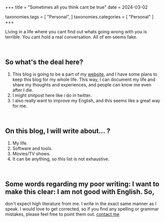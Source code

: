 
+++
title = "Sometimes all you think cant be true"
date = 2024-03-02

taxonomies.tags = [
    "Personal",
]
taxonomies.categories = [
    "Personal"
]
+++

Living in a life where you cant find out whats going wrong with you is terrible.
You cant hold a real conversation. All of em seems fake. 

<br>

## **So what's the deal here?**
1. This blog is going to be a part of my [website](https://theshastri.xyz), and I have some plans to
   keep this blog for my whole life. This way, I can document my life and share my thoughts and
   experiences, and people can know me even after I die.
2. I might shitpost  here like i do in twitter.
3. I also really want to improve my English, and this seems like a great way for me.

<br>

## **On this blog, I will write about... ?**
1. My life.
2. Software and tools.
3. Movies/TV shows.
4. It can be anything, so this list is not exhaustive.

<br>

## Some words regarding my poor writing: I want to make this clear: I am not good with English. So,
don't expect high literature from me. I write in the exact same manner as I speak. I would love to
get corrected, so if you find any spelling or grammar mistakes, please feel free to point them out.
[contact me](https://discord.com/users/844241528998068244)
